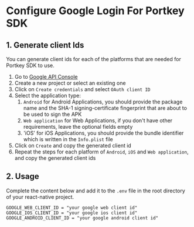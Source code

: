 # Configure Google Login For Portkey SDK

## 1. Generate client Ids

You can generate client ids for each of the platforms that are needed for Portkey SDK to use.

1. Go to [Google API Console](https://console.developers.google.com/apis/credentials)
2. Create a new project or select an existing one
3. Click on `Create credentials` and select `OAuth client ID`
4. Select the application type:
   1. `Android` for Android Applications, you should provide the package name and the SHA-1 signing-certificate fingerprint that are about to be used to sign the APK
   2. `Web application` for Web Applications, if you don't have other requirements, leave the optional fields empty
   3. 'iOS' for iOS Applications, you should provide the bundle identifier which is written in the `Info.plist` file
5. Click on `Create` and copy the generated client id
6. Repeat the steps for each platform of `Android`, `iOS` and `Web application`, and copy the generated client ids

## 2. Usage

Complete the content below and add it to the `.env` file in the root directory of your react-native project.

``` properties
GOOGLE_WEB_CLIENT_ID = "your google web client id"
GOOGLE_IOS_CLIENT_ID = "your google ios client id"
GOOGLE_ANDROID_CLIENT_ID = "your google android client id"
```

